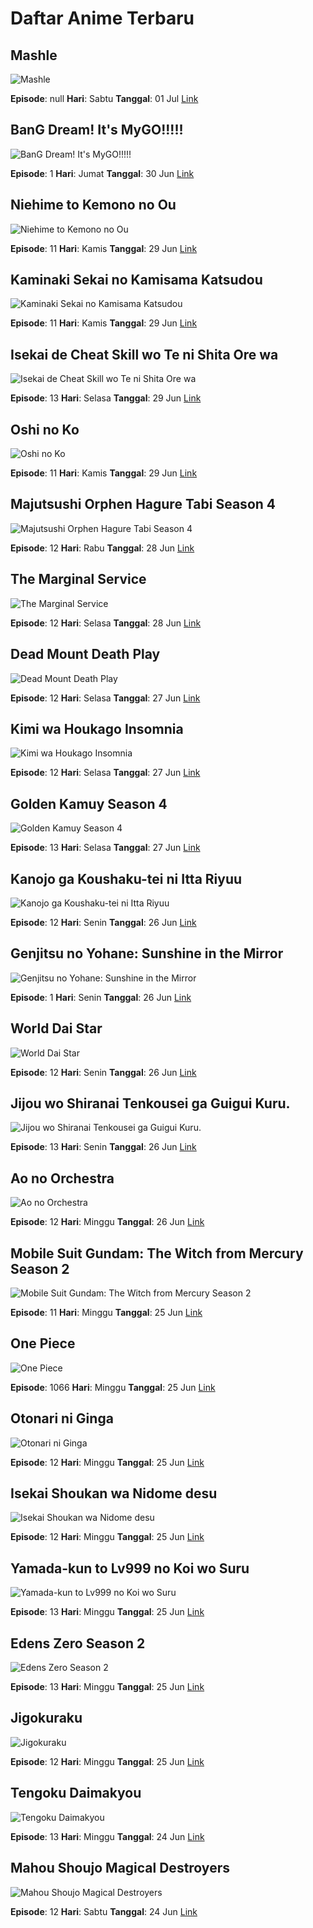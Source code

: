 # Daftar Anime Terbaru

## Mashle
![Mashle](https://otakudesu.lol/wp-content/uploads/2023/04/Mashle-Sub-Indo.jpg)

**Episode**: null
**Hari**: Sabtu
**Tanggal**: 01 Jul
[Link](https://otakudesu.lol/anime/masle-sub-indo/)

## BanG Dream! It's MyGO!!!!!
![BanG Dream! It's MyGO!!!!!](https://otakudesu.lol/wp-content/uploads/2023/06/BanG-Dream-Its-MyGO.jpg)

**Episode**: 1
**Hari**: Jumat
**Tanggal**: 30 Jun
[Link](https://otakudesu.lol/anime/bg-dream-go-sub-indo/)

## Niehime to Kemono no Ou
![Niehime to Kemono no Ou](https://otakudesu.lol/wp-content/uploads/2023/05/Niehime-to-Kemono-no-Ou.jpg)

**Episode**: 11
**Hari**: Kamis
**Tanggal**: 29 Jun
[Link](https://otakudesu.lol/anime/niehime-kemono-ou-sub-indo/)

## Kaminaki Sekai no Kamisama Katsudou
![Kaminaki Sekai no Kamisama Katsudou](https://otakudesu.lol/wp-content/uploads/2023/05/Kaminaki-Sekai-no-Kamisama-Katsudou-Sub-Indo.jpg)

**Episode**: 11
**Hari**: Kamis
**Tanggal**: 29 Jun
[Link](https://otakudesu.lol/anime/kamisama-katsudou-sub-indo/)

## Isekai de Cheat Skill wo Te ni Shita Ore wa
![Isekai de Cheat Skill wo Te ni Shita Ore wa](https://otakudesu.lol/wp-content/uploads/2023/05/Isekai-de-Cheat-Skill-wo-Te-ni-Shita-Ore-wa-Sub-Indo.jpg)

**Episode**: 13
**Hari**: Selasa
**Tanggal**: 29 Jun
[Link](https://otakudesu.lol/anime/iseleve-sub-indo/)

## Oshi no Ko
![Oshi no Ko](https://otakudesu.lol/wp-content/uploads/2023/05/Oshi-no-Ko-Sub-Indo.jpg)

**Episode**: 11
**Hari**: Kamis
**Tanggal**: 29 Jun
[Link](https://otakudesu.lol/anime/oshi-noko-sub-indo/)

## Majutsushi Orphen Hagure Tabi Season 4
![Majutsushi Orphen Hagure Tabi Season 4](https://otakudesu.lol/wp-content/uploads/2023/05/Majutsushi-Orphen-Hagure-Tabi-Season-4-Sub-Indo.jpg)

**Episode**: 12
**Hari**: Rabu
**Tanggal**: 28 Jun
[Link](https://otakudesu.lol/anime/majutsushi-orphen-s4-sub-indo/)

## The Marginal Service
![The Marginal Service](https://otakudesu.lol/wp-content/uploads/2023/05/The-Marginal-Service-Sub-Indo.jpg)

**Episode**: 12
**Hari**: Selasa
**Tanggal**: 28 Jun
[Link](https://otakudesu.lol/anime/marginal-service-sub-indo/)

## Dead Mount Death Play
![Dead Mount Death Play](https://otakudesu.lol/wp-content/uploads/2023/05/Dead-Mount-Death-Play-Sub-Indo.jpg)

**Episode**: 12
**Hari**: Selasa
**Tanggal**: 27 Jun
[Link](https://otakudesu.lol/anime/demount-play-sub-indo/)

## Kimi wa Houkago Insomnia
![Kimi wa Houkago Insomnia](https://otakudesu.lol/wp-content/uploads/2023/05/Kimi-wa-Houkago-Insomnia-Sub-Indo.jpg)

**Episode**: 12
**Hari**: Selasa
**Tanggal**: 27 Jun
[Link](https://otakudesu.lol/anime/kimi-houkago-insomnia-sub-indo/)

## Golden Kamuy Season 4
![Golden Kamuy Season 4](https://otakudesu.lol/wp-content/uploads/2022/10/Golden-Kamuy-Season-4-Subtitle-Indonesia.jpg)

**Episode**: 13
**Hari**: Selasa
**Tanggal**: 27 Jun
[Link](https://otakudesu.lol/anime/kamuy-golden-season-4-sub-indo/)

## Kanojo ga Koushaku-tei ni Itta Riyuu
![Kanojo ga Koushaku-tei ni Itta Riyuu](https://otakudesu.lol/wp-content/uploads/2023/05/Kanojo-ga-Koushaku-tei-ni-Itta-Riyuu-Sub-Indo.jpg)

**Episode**: 12
**Hari**: Senin
**Tanggal**: 26 Jun
[Link](https://otakudesu.lol/anime/kanojo-koushaku-riyu-sub-indo/)

## Genjitsu no Yohane: Sunshine in the Mirror
![Genjitsu no Yohane: Sunshine in the Mirror](https://otakudesu.lol/wp-content/uploads/2023/06/Genjitsu-no-Yohane-Sunshine-in-the-Mirror.jpg)

**Episode**: 1
**Hari**: Senin
**Tanggal**: 26 Jun
[Link](https://otakudesu.lol/anime/genjitsu-sunshine-mirror-sub-indo/)

## World Dai Star
![World Dai Star](https://otakudesu.lol/wp-content/uploads/2023/05/World-Dai-Star-Sub-Indo.jpg)

**Episode**: 12
**Hari**: Senin
**Tanggal**: 26 Jun
[Link](https://otakudesu.lol/anime/world-star-sub-indo/)

## Jijou wo Shiranai Tenkousei ga Guigui Kuru.
![Jijou wo Shiranai Tenkousei ga Guigui Kuru.](https://otakudesu.lol/wp-content/uploads/2023/04/Jijou-wo-Shiranai-Tenkousei-ga-Guigui-Kuru..jpg)

**Episode**: 13
**Hari**: Senin
**Tanggal**: 26 Jun
[Link](https://otakudesu.lol/anime/jijou-ga-kuru-sub-indo/)

## Ao no Orchestra
![Ao no Orchestra](https://otakudesu.lol/wp-content/uploads/2023/05/Ao-no-Orchestra-Sub-Indo.jpg)

**Episode**: 12
**Hari**: Minggu
**Tanggal**: 26 Jun
[Link](https://otakudesu.lol/anime/orchestra-sub-indo/)

## Mobile Suit Gundam: The Witch from Mercury Season 2
![Mobile Suit Gundam: The Witch from Mercury Season 2](https://otakudesu.lol/wp-content/uploads/2023/04/Mobile-Suit-Gundam-The-Witch-from-Mercury-Season-2-Sub-Indo.jpg)

**Episode**: 11
**Hari**: Minggu
**Tanggal**: 25 Jun
[Link](https://otakudesu.lol/anime/msg-from-mercury-s2-sub-indo/)

## One Piece
![One Piece](https://otakudesu.lol/wp-content/uploads/2021/05/One-Piece-Sub-Indo.jpg)

**Episode**: 1066
**Hari**: Minggu
**Tanggal**: 25 Jun
[Link](https://otakudesu.lol/anime/op-sub-indo/)

## Otonari ni Ginga
![Otonari ni Ginga](https://otakudesu.lol/wp-content/uploads/2023/04/Otonari-ni-Ginga-Sub-Indo.jpg)

**Episode**: 12
**Hari**: Minggu
**Tanggal**: 25 Jun
[Link](https://otakudesu.lol/anime/otonari-ginga-sub-indo/)

## Isekai Shoukan wa Nidome desu
![Isekai Shoukan wa Nidome desu](https://otakudesu.lol/wp-content/uploads/2023/04/Isekai-Shoukan-wa-Nidome-desu-Sub-indo.jpg)

**Episode**: 12
**Hari**: Minggu
**Tanggal**: 25 Jun
[Link](https://otakudesu.lol/anime/isenido-sub-indo/)

## Yamada-kun to Lv999 no Koi wo Suru
![Yamada-kun to Lv999 no Koi wo Suru](https://otakudesu.lol/wp-content/uploads/2023/04/Yamada-kun-to-Lv999-no-Koi-wo-Suru-Sub-Indo.jpg)

**Episode**: 13
**Hari**: Minggu
**Tanggal**: 25 Jun
[Link](https://otakudesu.lol/anime/yamada-lv999-sub-indo/)

## Edens Zero Season 2
![Edens Zero Season 2](https://otakudesu.lol/wp-content/uploads/2023/04/Edens-Zero-Season-2-Sub-Indo.jpg)

**Episode**: 13
**Hari**: Minggu
**Tanggal**: 25 Jun
[Link](https://otakudesu.lol/anime/ede-zero-s2-sub-indo/)

## Jigokuraku
![Jigokuraku](https://otakudesu.lol/wp-content/uploads/2023/04/Jigokuraku-Sub-Indo.jpg)

**Episode**: 12
**Hari**: Minggu
**Tanggal**: 25 Jun
[Link](https://otakudesu.lol/anime/jigokuku-sub-indo/)

## Tengoku Daimakyou
![Tengoku Daimakyou](https://otakudesu.lol/wp-content/uploads/2023/04/Tengoku-Daimakyou-Sub-Indo.jpg)

**Episode**: 13
**Hari**: Minggu
**Tanggal**: 24 Jun
[Link](https://otakudesu.lol/anime/tegoku-daimau-sub-indo/)

## Mahou Shoujo Magical Destroyers
![Mahou Shoujo Magical Destroyers](https://otakudesu.lol/wp-content/uploads/2023/04/Mahou-Shoujo-Magical-Destroyers-Sub-Indo.jpg)

**Episode**: 12
**Hari**: Sabtu
**Tanggal**: 24 Jun
[Link](https://otakudesu.lol/anime/shoujo-destroyer-sub-indo/)

